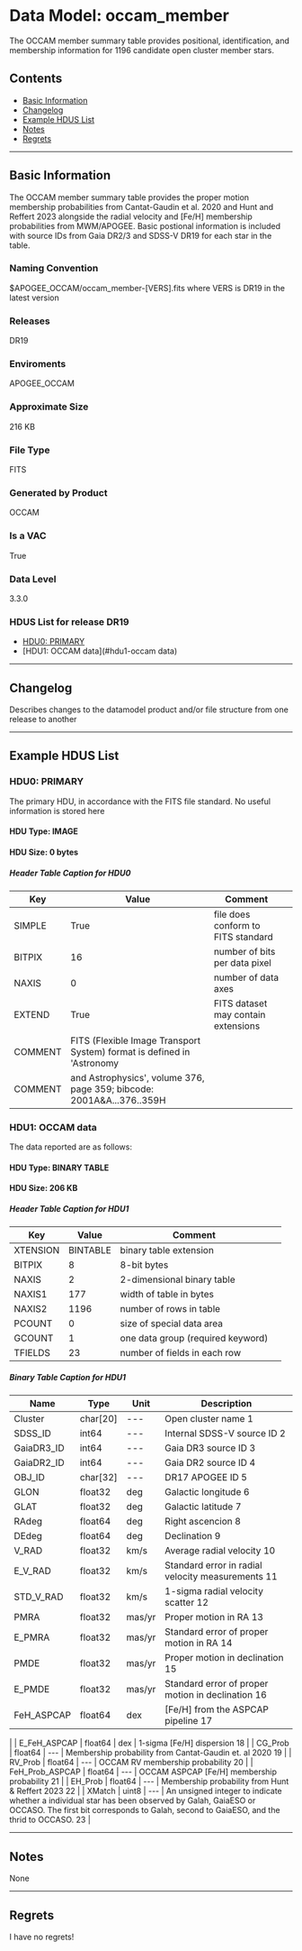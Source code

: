 # Data Model: occam_member


The OCCAM member summary table provides positional, identification, and membership information for 1196 candidate open cluster member stars.



## Contents
- [Basic Information](#basic-information)
- [Changelog](#changelog)
- [Example HDUS List](#example-hdus-list)
- [Notes](#notes)
- [Regrets](#regrets)
---

## Basic Information
The OCCAM member summary table provides the proper motion membership probabilities from Cantat-Gaudin et al. 2020 and Hunt and Reffert 2023 alongside the radial velocity and [Fe/H] membership probabilities from MWM/APOGEE. Basic postional information is included with source IDs from Gaia DR2/3 and SDSS-V DR19 for each star in the table.


### Naming Convention
$APOGEE_OCCAM/occam_member-[VERS].fits where VERS is DR19 in the latest version

### Releases
DR19

### Enviroments
APOGEE_OCCAM

### Approximate Size
216 KB

### File Type
FITS

### Generated by Product
OCCAM

### Is a VAC
True

### Data Level
3.3.0

### HDUS List for release DR19
  - [HDU0: PRIMARY](#hdu0-primary)
  - [HDU1: OCCAM data](#hdu1-occam data)

---

## Changelog
Describes changes to the datamodel product and/or file structure from one release to another

---
## Example HDUS List

### HDU0: PRIMARY
The primary HDU, in accordance with the FITS file standard. No useful information is stored here

#### HDU Type: IMAGE
#### HDU Size:  0 bytes

##### Header Table Caption for HDU0
Key | Value | Comment | |
| --- | --- | --- | --- |
| SIMPLE | True | file does conform to FITS standard |
| BITPIX | 16 | number of bits per data pixel |
| NAXIS | 0 | number of data axes |
| EXTEND | True | FITS dataset may contain extensions |
| COMMENT |   FITS (Flexible Image Transport System) format is defined in 'Astronomy |  |
| COMMENT |   and Astrophysics', volume 376, page 359; bibcode: 2001A&A...376..359H |  |



### HDU1: OCCAM data
The data reported are as follows:


#### HDU Type: BINARY TABLE
#### HDU Size:  206 KB

##### Header Table Caption for HDU1
Key | Value | Comment | |
| --- | --- | --- | --- |
| XTENSION | BINTABLE | binary table extension |
| BITPIX | 8 | 8-bit bytes |
| NAXIS | 2 | 2-dimensional binary table |
| NAXIS1 | 177 | width of table in bytes |
| NAXIS2 | 1196 | number of rows in table |
| PCOUNT | 0 | size of special data area |
| GCOUNT | 1 | one data group (required keyword) |
| TFIELDS | 23 | number of fields in each row |

##### Binary Table Caption for HDU1
Name | Type | Unit | Description |
| --- | --- | --- | --- |
 | Cluster | char[20] | --- | Open cluster name   1 |
 | SDSS_ID | int64 | --- | Internal SDSS-V source ID   2 |
 | GaiaDR3_ID | int64 | --- | Gaia DR3 source ID   3 |
 | GaiaDR2_ID | int64 | --- | Gaia DR2 source ID   4 |
 | OBJ_ID | char[32] | --- | DR17 APOGEE ID 5 |
 | GLON | float32 | deg | Galactic longitude   6 |
 | GLAT | float32 | deg | Galactic latitude   7 |
 | RAdeg | float64 | deg | Right ascencion   8 |
 | DEdeg | float64 | deg | Declination   9 |
 | V_RAD | float32 | km/s | Average radial velocity  10 |
 | E_V_RAD | float32 | km/s | Standard error in radial velocity measurements 11 |
 | STD_V_RAD | float32 | km/s | 1-sigma radial velocity scatter  12 |
 | PMRA | float32 | mas/yr | Proper motion in RA  13 |
 | E_PMRA | float32 | mas/yr | Standard error of proper motion in RA  14 |
 | PMDE | float32 | mas/yr | Proper motion in declination 15 |
 | E_PMDE | float32 | mas/yr | Standard error of proper motion in declination  16 |
 | FeH_ASPCAP | float64 | dex | [Fe/H] from the ASPCAP pipeline  17
 |
 | E_FeH_ASPCAP | float64 | dex | 1-sigma [Fe/H] dispersion  18 |
 | CG_Prob | float64 | --- | Membership probability from Cantat-Gaudin et. al 2020  19 |
 | RV_Prob | float64 | --- | OCCAM RV membership probability  20 |
 | FeH_Prob_ASPCAP | float64 | --- | OCCAM ASPCAP [Fe/H] membership probability 21 |
 | EH_Prob | float64 | --- | Membership probability from Hunt & Reffert 2023 22 |
 | XMatch | uint8 | --- | An unsigned integer to indicate whether a individual star has been observed by Galah, GaiaESO or OCCASO. The first bit corresponds to Galah, second to GaiaESO, and the thrid to OCCASO.  23 |



---
## Notes
None

---
## Regrets
I  have no regrets!